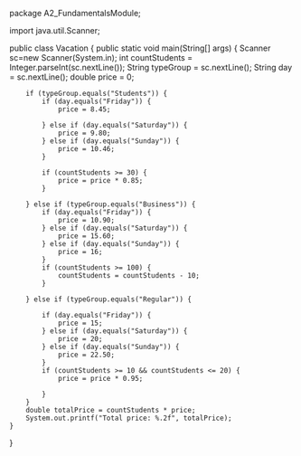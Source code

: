 package A2_FundamentalsModule;

import java.util.Scanner;

public class Vacation {
    public static void main(String[] args) {
        Scanner sc=new Scanner(System.in);
        int countStudents = Integer.parseInt(sc.nextLine());
        String typeGroup = sc.nextLine();
        String day = sc.nextLine();
        double price = 0;

        if (typeGroup.equals("Students")) {
            if (day.equals("Friday")) {
                price = 8.45;

            } else if (day.equals("Saturday")) {
                price = 9.80;
            } else if (day.equals("Sunday")) {
                price = 10.46;
            }

            if (countStudents >= 30) {
                price = price * 0.85;
            }

        } else if (typeGroup.equals("Business")) {
            if (day.equals("Friday")) {
                price = 10.90;
            } else if (day.equals("Saturday")) {
                price = 15.60;
            } else if (day.equals("Sunday")) {
                price = 16;
            }
            if (countStudents >= 100) {
                countStudents = countStudents - 10;
            }

        } else if (typeGroup.equals("Regular")) {

            if (day.equals("Friday")) {
                price = 15;
            } else if (day.equals("Saturday")) {
                price = 20;
            } else if (day.equals("Sunday")) {
                price = 22.50;
            }
            if (countStudents >= 10 && countStudents <= 20) {
                price = price * 0.95;

            }
        }
        double totalPrice = countStudents * price;
        System.out.printf("Total price: %.2f", totalPrice);
    }
}
